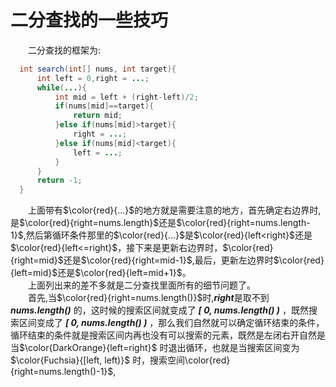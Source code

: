 # 二分查找的一些技巧
&emsp;&emsp;二分查找的框架为:
```java
  int search(int[] nums, int target){
      int left = 0,right = ...;
      while(...){
          int mid = left + (right-left)/2;
          if(nums[mid]==target){
              return mid;
          }else if(nums[mid]>target){
              right = ...;
          }else if(nums[mid]<target){
              left = ...;
          }
      }
      return -1;
  }
```
&emsp;&emsp;上面带有$\color{red}{...}$的地方就是需要注意的地方，首先确定右边界时,是$\color{red}{right=nums.length}$还是$\color{red}{right=nums.length-1}$,然后第循环条件那里的$\color{red}{...}$是$\color{red}{left<right}$还是$\color{red}{left<=right}$，接下来是更新右边界时，$\color{red}{right=mid}$还是$\color{red}{right=mid-1}$,最后，更新左边界时$\color{red}{left=mid}$还是$\color{red}{left=mid+1}$。  
&emsp;&emsp;上面列出来的差不多就是二分查找里面所有的细节问题了。  
&emsp;&emsp;首先,当$\color{red}{right=nums.length()}$时,***right***是取不到 ***nums.length()*** 的，这时候的搜索区间就变成了 ***[ 0, nums.length() )*** ，既然搜索区间变成了 ***[ 0, nums.length() )*** ，那么我们自然就可以确定循环结束的条件，循环结束的条件就是搜索区间内再也没有可以搜索的元素，既然是左闭右开自然是当$\color{DarkOrange}{left=right}$ 时退出循环，也就是当搜索区间变为$\color{Fuchsia}{[left, left)}$ 时，搜索空间\color{red}{right=nums.length()-1}$,